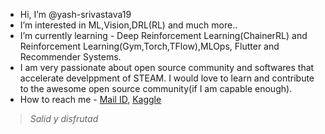 * Hi, I’m @yash-srivastava19
* I’m interested in ML,Vision,DRL(RL) and much more.. 
* I’m currently learning - Deep Reinforcement Learning(ChainerRL) and Reinforcement Learning(Gym,Torch,TFlow),MLOps, Flutter and Recommender Systems.
* I am very passionate about open source community and softwares that accelerate develppment of STEAM. I would love to learn and contribute to the awesome open source community(if I am capable enough).
* How to reach me - [Mail ID](mailto:ysrivastava126@gmail.com?&cc=ysrivastava82@gmail.com&subject=Hi%20Yash%20from%20Github&body=Hi%20Yash%0dI%20am%55and%20thanks%20for%20prefilling%20this%20email), [Kaggle](https://www.kaggle.com/yashsrivastava51213)

> *Salid y disfrutad*
